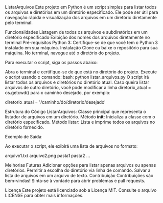 ListarArquivos
Este projeto em Python é um script simples para listar todos os arquivos e diretórios em um diretório especificado. Ele pode ser útil para navegação rápida e visualização dos arquivos em um diretório diretamente pelo terminal.

Funcionalidades
Listagem de todos os arquivos e subdiretórios em um diretório especificado
Exibição dos nomes dos arquivos diretamente no terminal
Pré-requisitos
Python 3: Certifique-se de que você tem o Python 3 instalado em sua máquina.
Instalação
Clone ou baixe o repositório para sua máquina.
No terminal, navegue até o diretório do projeto.

Para executar o script, siga os passos abaixo:

Abra o terminal e certifique-se de que está no diretório do projeto.
Execute o script usando o comando:
bash:
python listar_arquivos.py
O script irá listar todos os arquivos e diretórios no diretório atual. Caso queira listar arquivos de outro diretório, você pode modificar a linha diretorio_atual = os.getcwd() para o caminho desejado, por exemplo:

diretorio_atual = '/caminho/do/diretorio/desejado'


Estrutura do Código
ListarArquivos: Classe principal que representa o listador de arquivos em um diretório.
Método __init__: Inicializa a classe com o diretório especificado.
Método listar: Lista e imprime todos os arquivos no diretório fornecido.

Exemplo de Saída:

Ao executar o script, ele exibirá uma lista de arquivos no formato:

arquivo1.txt
arquivo2.png
pasta1
pasta2
...


Melhorias Futuras
Adicionar opções para listar apenas arquivos ou apenas diretórios.
Permitir a escolha do diretório via linha de comando.
Salvar a lista de arquivos em um arquivo de texto.
Contribuição
Contribuições são bem-vindas! Sinta-se à vontade para abrir problemas e pull requests.

Licença
Este projeto está licenciado sob a Licença MIT. Consulte o arquivo LICENSE para obter mais informações.








